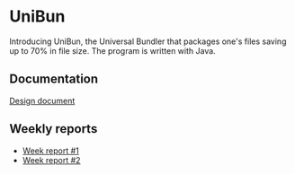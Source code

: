 # UniBun
Introducing UniBun, the Universal Bundler that packages one's files saving up to 70% in file size.
The program is written with Java.

## Documentation
[Design document](https://github.com/VirtualAkseli/UniBun/blob/master/Documentation/design_document.md "link to dd")

## Weekly reports
- [Week report #1](https://github.com/VirtualAkseli/UniBun/blob/master/Documentation/viikkoraportti1.md "link to wk1")
- [Week report #2](https://github.com/VirtualAkseli/UniBun/blob/master/Documentation/weekly_report_2.md "link to wk2")
